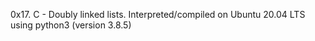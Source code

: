 0x17. C - Doubly linked lists.
Interpreted/compiled on Ubuntu 20.04 LTS using python3 (version 3.8.5)

